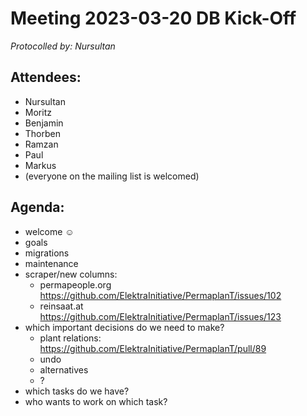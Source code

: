 # Meeting 2023-03-20 DB Kick-Off

_Protocolled by: Nursultan_

## Attendees:

- Nursultan
- Moritz
- Benjamin
- Thorben
- Ramzan
- Paul
- Markus
- (everyone on the mailing list is welcomed)

## Agenda:

- welcome ☺️
- goals
- migrations
- maintenance
- scraper/new columns:
  - permapeople.org https://github.com/ElektraInitiative/PermaplanT/issues/102
  - reinsaat.at https://github.com/ElektraInitiative/PermaplanT/issues/123
- which important decisions do we need to make?
  - plant relations: https://github.com/ElektraInitiative/PermaplanT/pull/89
  - undo
  - alternatives
  - ?
- which tasks do we have?
- who wants to work on which task?

